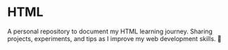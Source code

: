 # HTML
A personal repository to document my HTML learning journey. Sharing projects, experiments, and tips as I improve my web development skills. 🚀
